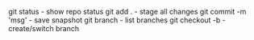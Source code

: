 git status - show repo status
git add . - stage all changes
git commit -m 'msg' - save snapshot
git branch - list branches
git checkout -b <name> - create/switch branch
